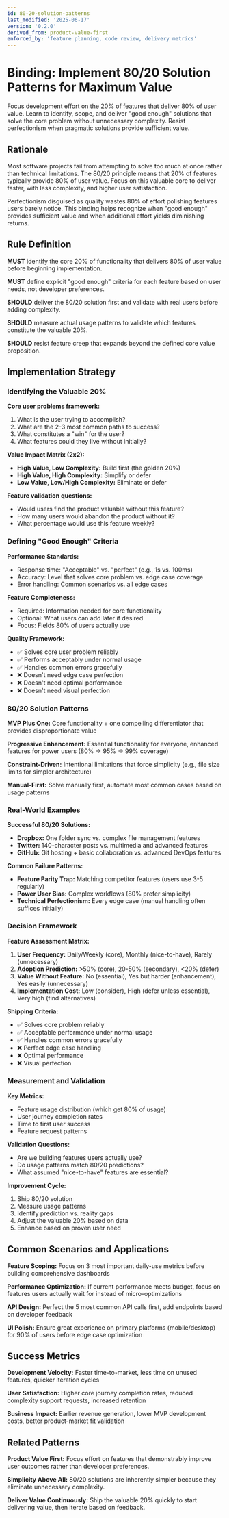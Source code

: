 ```yaml
---
id: 80-20-solution-patterns
last_modified: '2025-06-17'
version: '0.2.0'
derived_from: product-value-first
enforced_by: 'feature planning, code review, delivery metrics'
---
```


# Binding: Implement 80/20 Solution Patterns for Maximum Value

Focus development effort on the 20% of features that deliver 80% of user value. Learn to identify, scope, and deliver "good enough" solutions that solve the core problem without unnecessary complexity. Resist perfectionism when pragmatic solutions provide sufficient value.

## Rationale

Most software projects fail from attempting to solve too much at once rather than technical limitations. The 80/20 principle means that 20% of features typically provide 80% of user value. Focus on this valuable core to deliver faster, with less complexity, and higher user satisfaction.

Perfectionism disguised as quality wastes 80% of effort polishing features users barely notice. This binding helps recognize when "good enough" provides sufficient value and when additional effort yields diminishing returns.

## Rule Definition

**MUST** identify the core 20% of functionality that delivers 80% of user value before beginning implementation.

**MUST** define explicit "good enough" criteria for each feature based on user needs, not developer preferences.

**SHOULD** deliver the 80/20 solution first and validate with real users before adding complexity.

**SHOULD** measure actual usage patterns to validate which features constitute the valuable 20%.

**SHOULD** resist feature creep that expands beyond the defined core value proposition.

## Implementation Strategy

### Identifying the Valuable 20%

**Core user problems framework:**
1. What is the user trying to accomplish?
2. What are the 2-3 most common paths to success?
3. What constitutes a "win" for the user?
4. What features could they live without initially?

**Value Impact Matrix (2x2):**
- **High Value, Low Complexity:** Build first (the golden 20%)
- **High Value, High Complexity:** Simplify or defer
- **Low Value, Low/High Complexity:** Eliminate or defer

**Feature validation questions:**
- Would users find the product valuable without this feature?
- How many users would abandon the product without it?
- What percentage would use this feature weekly?

### Defining "Good Enough" Criteria

**Performance Standards:**
- Response time: "Acceptable" vs. "perfect" (e.g., 1s vs. 100ms)
- Accuracy: Level that solves core problem vs. edge case coverage
- Error handling: Common scenarios vs. all edge cases

**Feature Completeness:**
- Required: Information needed for core functionality
- Optional: What users can add later if desired
- Focus: Fields 80% of users actually use

**Quality Framework:**
- ✅ Solves core user problem reliably
- ✅ Performs acceptably under normal usage
- ✅ Handles common errors gracefully
- ❌ Doesn't need edge case perfection
- ❌ Doesn't need optimal performance
- ❌ Doesn't need visual perfection

### 80/20 Solution Patterns

**MVP Plus One:** Core functionality + one compelling differentiator that provides disproportionate value

**Progressive Enhancement:** Essential functionality for everyone, enhanced features for power users (80% → 95% → 99% coverage)

**Constraint-Driven:** Intentional limitations that force simplicity (e.g., file size limits for simpler architecture)

**Manual-First:** Solve manually first, automate most common cases based on usage patterns

### Real-World Examples

**Successful 80/20 Solutions:**
- **Dropbox:** One folder sync vs. complex file management features
- **Twitter:** 140-character posts vs. multimedia and advanced features
- **GitHub:** Git hosting + basic collaboration vs. advanced DevOps features

**Common Failure Patterns:**
- **Feature Parity Trap:** Matching competitor features (users use 3-5 regularly)
- **Power User Bias:** Complex workflows (80% prefer simplicity)
- **Technical Perfectionism:** Every edge case (manual handling often suffices initially)

### Decision Framework

**Feature Assessment Matrix:**
1. **User Frequency:** Daily/Weekly (core), Monthly (nice-to-have), Rarely (unnecessary)
2. **Adoption Prediction:** >50% (core), 20-50% (secondary), <20% (defer)
3. **Value Without Feature:** No (essential), Yes but harder (enhancement), Yes easily (unnecessary)
4. **Implementation Cost:** Low (consider), High (defer unless essential), Very high (find alternatives)

**Shipping Criteria:**
- ✅ Solves core problem reliably
- ✅ Acceptable performance under normal usage
- ✅ Handles common errors gracefully
- ❌ Perfect edge case handling
- ❌ Optimal performance
- ❌ Visual perfection

### Measurement and Validation

**Key Metrics:**
- Feature usage distribution (which get 80% of usage)
- User journey completion rates
- Time to first user success
- Feature request patterns

**Validation Questions:**
- Are we building features users actually use?
- Do usage patterns match 80/20 predictions?
- What assumed "nice-to-have" features are essential?

**Improvement Cycle:**
1. Ship 80/20 solution
2. Measure usage patterns
3. Identify prediction vs. reality gaps
4. Adjust the valuable 20% based on data
5. Enhance based on proven user need

## Common Scenarios and Applications

**Feature Scoping:** Focus on 3 most important daily-use metrics before building comprehensive dashboards

**Performance Optimization:** If current performance meets budget, focus on features users actually wait for instead of micro-optimizations

**API Design:** Perfect the 5 most common API calls first, add endpoints based on developer feedback

**UI Polish:** Ensure great experience on primary platforms (mobile/desktop) for 90% of users before edge case optimization

## Success Metrics

**Development Velocity:** Faster time-to-market, less time on unused features, quicker iteration cycles

**User Satisfaction:** Higher core journey completion rates, reduced complexity support requests, increased retention

**Business Impact:** Earlier revenue generation, lower MVP development costs, better product-market fit validation

## Related Patterns

**Product Value First:** Focus effort on features that demonstrably improve user outcomes rather than developer preferences.

**Simplicity Above All:** 80/20 solutions are inherently simpler because they eliminate unnecessary complexity.

**Deliver Value Continuously:** Ship the valuable 20% quickly to start delivering value, then iterate based on feedback.

